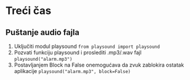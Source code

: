 # Treći čas

## Puštanje audio fajla
1) Uključiti modul playsound
`from playsound import playsound`
2) Pozvati funkciju playsound i proslediti .mp3/.wav fajl
`playsound("alarm.mp3")`
3) Postavljanjem Block na False onemogućava da zvuk zablokira ostatak aplikacije
`playsound("alarm.mp3", block=False)`
